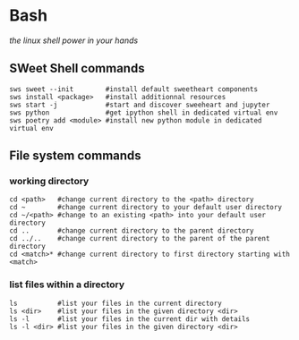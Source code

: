 # Bash
*the linux shell power in your hands*

## SWeet Shell commands

    sws sweet --init        #install default sweetheart components 
    sws install <package>   #install additionnal resources
    sws start -j            #start and discover sweeheart and jupyter
    sws python              #get ipython shell in dedicated virtual env
    sws poetry add <module> #install new python module in dedicated virtual env

## File system commands

### working directory

    cd <path>   #change current directory to the <path> directory
    cd ~        #change current directory to your default user directory
    cd ~/<path> #change to an existing <path> into your default user directory
    cd ..       #change current directory to the parent directory
    cd ../..    #change current directory to the parent of the parent directory
    cd <match>* #change current directory to first directory starting with <match>

### list files within a directory

    ls          #list your files in the current directory
    ls <dir>    #list your files in the given directory <dir>
    ls -l       #list your files in the current dir with details
    ls -l <dir> #list your files in the given directory <dir> 
